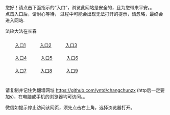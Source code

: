 您好！请点击下面指示的“入口”，浏览此网站是安全的，且为您带来平安。。 <br/>
点击入口后，请耐心等待， 过程中可能会出现无法打开的提示，请忽略，最终会进入网站. </br>

法轮大法在长春<br/>
<div style="padding:10px"><a style="margin:20px" target="_blank" href="https://d33dsliamckqd1.cloudfront.net/2Qpsp?ohbqwv" id="ccLink1" rel="nofollow">入口1</a> <a target="_blank" style="margin:20px" href="https://dljkf5n6orzgp.cloudfront.net/2Qpsp?wkoyouy" id="ccLink2" rel="nofollow">入口2</a> <a style="margin:20px" target="_blank" href="https://d2b15vw3fkq131.cloudfront.net/2Qpsp?bvtjl" id="ccLink3" rel="nofollow">入口3</a></div>

<div style="padding:10px" ><a style="margin:20px" target="_blank" href="https://d33dsliamckqd1.cloudfront.net/2Qpsp?ohbqwv" id="ccLink4" rel="nofollow">入口4</a> <a style="margin:20px" href="https://dljkf5n6orzgp.cloudfront.net/2Qpsp?wkoyouy" target="_blank" id="ccLink5" rel="nofollow">入口5</a> <a style="margin:20px" href="https://d2b15vw3fkq131.cloudfront.net/2Qpsp?bvtjl" target="_blank" id="ccLink6" rel="nofollow">入口6</a></div>

<div style="padding:10px"><a style="margin:20px" target="_blank" href="https://d33dsliamckqd1.cloudfront.net/2Qpsp?ohbqwv" id="ccLink7" rel="nofollow">入口7</a> <a style="margin:20px" href="https://dljkf5n6orzgp.cloudfront.net/2Qpsp?wkoyouy" target="_blank" id="ccLink8" rel="nofollow">入口8</a> <a style="margin:20px" target="_blank" href="https://d2b15vw3fkq131.cloudfront.net/2Qpsp?bvtjl" id="ccLink9" rel="nofollow">入口9</a></div>

<br/>



请复制并记住免翻墙网址 https://github.com/yntd/changchunzx (http后一定要加s)，在电脑或手机的浏览器均可访问。。<br/>

微信如提示停止访问该网页，须先点击右上角，选择浏览器打开。
